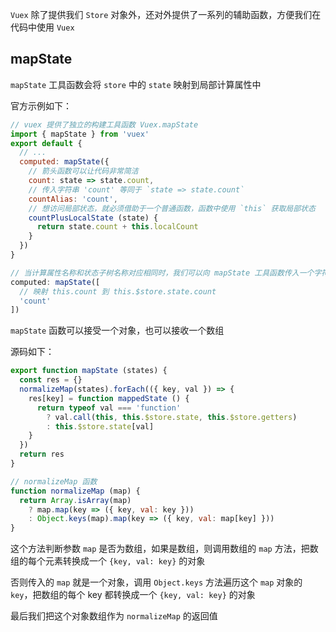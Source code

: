 `Vuex` 除了提供我们 `Store` 对象外，还对外提供了一系列的辅助函数，方便我们在代码中使用 `Vuex`

## mapState

`mapState` 工具函数会将 `store` 中的 `state` 映射到局部计算属性中

官方示例如下：

```js
// vuex 提供了独立的构建工具函数 Vuex.mapState
import { mapState } from 'vuex'
export default {
  // ...
  computed: mapState({
    // 箭头函数可以让代码非常简洁
    count: state => state.count,
    // 传入字符串 'count' 等同于 `state => state.count`
    countAlias: 'count',
    // 想访问局部状态，就必须借助于一个普通函数，函数中使用 `this` 获取局部状态
    countPlusLocalState (state) {
      return state.count + this.localCount
    }
  })
}

// 当计算属性名称和状态子树名称对应相同时，我们可以向 mapState 工具函数传入一个字符串数组
computed: mapState([
  // 映射 this.count 到 this.$store.state.count
  'count'
])
```

`mapState` 函数可以接受一个对象，也可以接收一个数组

源码如下：

```js
export function mapState (states) {
  const res = {}
  normalizeMap(states).forEach(({ key, val }) => {
    res[key] = function mappedState () {
      return typeof val === 'function'
        ? val.call(this, this.$store.state, this.$store.getters)
        : this.$store.state[val]
    }
  })
  return res
}

// normalizeMap 函数
function normalizeMap (map) {
  return Array.isArray(map)
    ? map.map(key => ({ key, val: key }))
    : Object.keys(map).map(key => ({ key, val: map[key] }))
}
```

这个方法判断参数 `map` 是否为数组，如果是数组，则调用数组的 `map` 方法，把数组的每个元素转换成一个 `{key, val: key}` 的对象

否则传入的 `map` 就是一个对象，调用 `Object.keys` 方法遍历这个 `map` 对象的 `key`，把数组的每个 key 都转换成一个 `{key, val: key}` 的对象

最后我们把这个对象数组作为 `normalizeMap` 的返回值

